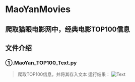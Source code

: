 # MaoYanMovies
## 爬取猫眼电影网中，经典电影TOP100信息

## 文件介绍
### ①.MaoYan_TOP100_Text.py
> 爬取TOP100信息，并将其存入文本
> 运行结果：
> ![Text](https://github.com/IMWoolei/MaoYanMovies/blob/master/Screenshot/Text.png)